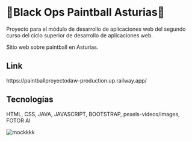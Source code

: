 # 🔫Black Ops Paintball Asturias🔫


Proyecto para el módulo de desarrollo de aplicaciones web del segundo curso del ciclo superior de desarrollo de aplicaciones web.

Sitio web sobre paintball en Asturias.

<h2>Link</h2>
https://paintballproyectodaw-production.up.railway.app/

<h2>Tecnologías</h2>
<p>HTML, CSS, JAVA, JAVASCRIPT, BOOTSTRAP, pexels-videos/images, FOTOR AI</p>





![mockkkk](https://github.com/user-attachments/assets/35c8037e-d2e0-4116-af79-9dc50ef090b2)



 


